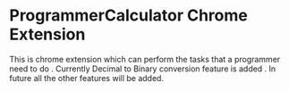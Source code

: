 <h1>ProgrammerCalculator Chrome Extension</h1>
This is chrome extension which can perform the tasks that a programmer need to do . Currently Decimal to Binary conversion feature is added . In future all the other features will be added.